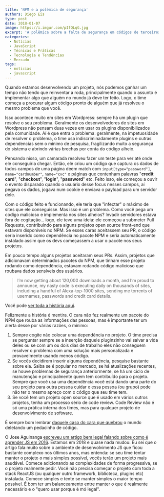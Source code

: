 ```yaml
---
title: 'NPM e a polêmica de segurança'
authors: Diego Eis
type: post
date: 2018-01-07
image: https://i.imgur.com/pIfQLqG.jpg
excerpt: 'A polêmica sobre a falta de segurança em códigos de terceiros'
categories:
  - Notícias
  - JavaScript
  - Técnicas e Práticas
  - Tecnologia e Tendências
  - Mercado
tags:
  - noticias
  - javascript
---
```


Quando estamos desenvolvendo um projeto, nós podemos ganhar um tempo não tendo que reinventar a roda, principalmente quando o assunto é implementar algo que alguém no mundo já deve ter feito. Logo, o time começa a procurar algum código pronto de alguém que já resolveu o mesmo problema que você.

Isso acontece muito em sites em Wordpress: sempre há um plugin que resolve o seu problema. Geralmente os desenvolvedores de sites em Wordpress não pensam duas vezes em usar os plugins disponibilizados pela comunidade. Aí é que entra o problema: geralmente, na impetuosidade de resolver o problema, o time usa indiscriminadamente plugins e outras dependencias sem o mínimo de pesquisa, fragilizando muito a segurança do sistema e abrindo várias brechas por conta do código alheio.

Pensando nisso, um camarada resolveu fazer um teste para ver até onde ele conseguiria chegar. Então, ele criou um código que captura os dados de todos campos de uma página deem match com `input[type="password"]`, `name="cardnumber"`, `name="cvc"` e páginas que contenham palavras "**credit card**", "**checkout**", "**login**", "**password**" etc. Feito isso, ele começou a ouvir o evento disparado quando o usuário desse focus nesses campos, aí pegava os dados, jogava num cookie e enviava o payload para um servidor dele.

Com o código feito e funcionando, ele teria que "infectar" o máximo de sites que ele conseguisse. Mas isso é um problema. Como você pega um código malicioso e implementa nos sites alheios? Invadir servidores estava fora de cogitação… logo, ele teve uma ideia: ele começou a submeter Pull Requests, contribuindo para alguns projetos open source front-end que estavam disponíveis no NPM. Se esses caras aceitassem seu PR, o código seria inserido como dependência no pacote NPM e seria automaticamente instalado assim que os devs começassem a usar o pacote nos seus projetos.

Em pouco tempo alguns projetos aceitaram seus PRs. Assim, projetos que adicionavam determinados pacotes do NPM, que tinham esse projeto rodando como dependência, estavam rodando código malicioso que roubava dados sensíveis dos usuários.

> I’m now getting about 120,000 downloads a month, and I’m proud to announce, my nasty code is executing daily on thousands of sites, including a handful of Alexa-top-1000 sites, sending me torrents of usernames, passwords and credit card details.

Você pode [ver toda a história aqui](https://hackernoon.com/im-harvesting-credit-card-numbers-and-passwords-from-your-site-here-s-how-9a8cb347c5b5).

Felizmente a história é mentira. O cara não fez realmente um pacote do NPM que rouba as informações das pessoas, mas é importante ter um alerta desse por várias razões, o mínimo:

1. Sempre cogite não colocar uma dependência no projeto. O time precisa se perguntar sempre se a inserção daquele pluginzinho vai salvar a vida deles ou se com um ou dois dias de trabalho eles não conseguem resolver o problema com uma solução mais personalizada e provavelmente usando menos código.
1. Se vocês decidirem inserir alguma dependência, pesquise bastante sobre ela. Saiba se é popular no mercado, se há atualizações recentes, se houve problemas de segurança anteriormente, se há um ciclo de manutenção e principalmente quem tem contribuído para o projeto. Sempre que você usa uma dependência você está dando uma parte do seu projeto para outra pessoa cuidar e essa pessoa (ou grupo) pode não ter o mesmo apreço com o código que seu time tem.
1. Se você tem um projeto open source que é usado em vários outros projetos, tenha um processo sério de code review. Code Review não é só uma prática interna dos times, mas para qualquer projeto de desenvolvimento de software.

É sempre bom lembrar [daquele caso do cara que quebrou](https://qz.com/646467/how-one-programmer-broke-the-internet-by-deleting-a-tiny-piece-of-code/) o mundo deletando um pedacinho de código.

O Jose Aguinanga [escreveu um artigo bem legal falando sobre como é aprender JS em 2016](https://hackernoon.com/how-it-feels-to-learn-javascript-in-2016-d3a717dd577f). Estamos em 2018 e quase nada mudou. Eu sei que o artigo fala muito sobre o ambiente de desenvolvimento JS que ficou bastante complexo nos últimos anos, mas entenda: se seu time tentar manter o projeto o mais simples possível, vocês terão um projeto mais saudável. Comece adicionando as complexidades de forma progressiva, se o projeto realmente pedir. Você não precisa começar o projeto com toda a stack ReactJS (ou qualquer outro framework, biblioteca, plugins etc) instalada. Comece simples e tente se manter simples o maior tempo possível. É bom ter um balanceamento entre manter o que é realmente necessário e o "quero usar porque é mó legal".
